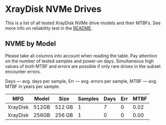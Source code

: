 XrayDisk NVMe Drives
====================

This is a list of all tested XrayDisk NVMe drive models and their MTBFs. See more
info on reliability test in the [README](https://github.com/linuxhw/SMART).

NVME by Model
------------

Please take all columns into account when reading the table. Pay attention on the
number of tested samples and power-on days. Simultaneous high values of both MTBF
and errors are possible if only rare drives in the subset encounter errors.

Days — avg. days per sample,
Err  — avg. errors per sample,
MTBF — avg. MTBF in years per sample.

| MFG       | Model              | Size   | Samples | Days  | Err   | MTBF   |
|-----------|--------------------|--------|---------|-------|-------|--------|
| XrayDisk  | 512GB              | 512 GB | 1       | 7     | 0     | 0.02   |
| XrayDisk  | 256GB              | 256 GB | 1       | 0     | 0     | 0.00   |
